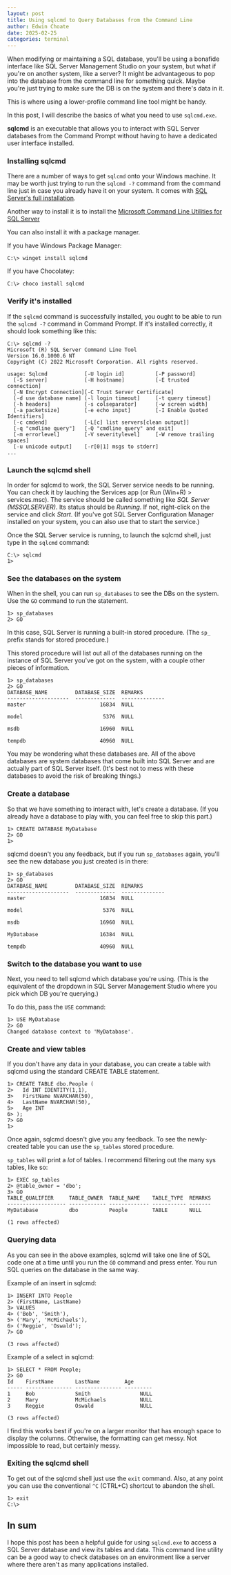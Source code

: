 ```yaml
---
layout: post
title: Using sqlcmd to Query Databases from the Command Line
author: Edwin Choate
date: 2025-02-25
categories: terminal
---
```


When modifying or maintaining a SQL database, you'll be using a bonafide interface like SQL Server Management Studio on your system, but what if you're on another system, like a server? It might be advantageous to pop into the database from the command line for something quick. Maybe you're just trying to make sure the DB is on the system and there's data in it. 

This is where using a lower-profile command line tool might be handy. 

In this post, I will describe the basics of what you need to use `sqlcmd.exe`.

**sqlcmd** is an executable that allows you to interact with SQL Server databases from the Command Prompt without having to have a dedicated user interface installed. 

### Installing sqlcmd

There are a number of ways to get `sqlcmd` onto your Windows machine. It may be worth just trying to run the `sqlcmd -?` command from the command line just in case you already have it on your system. It comes with [SQL Server's full installation](https://www.microsoft.com/en-us/sql-server/sql-server-downloads). 

Another way to install it is to install the [Microsoft Command Line Utilities for SQL Server](https://www.microsoft.com/en-us/download/details.aspx?id=53591)

You can also install it with a package manager. 

If you have Windows Package Manager:

```terminal
C:\> winget install sqlcmd
```

If you have Chocolatey:

```terminal
C:\> choco install sqlcmd
```

### Verify it's installed 

If the `sqlcmd` command is successfully installed, you ought to be able to run the `sqlcmd -?` command in Command Prompt. If it's installed correctly, it should look something like this:

```terminal
C:\> sqlcmd -?
Microsoft (R) SQL Server Command Line Tool
Version 16.0.1000.6 NT
Copyright (C) 2022 Microsoft Corporation. All rights reserved.

usage: Sqlcmd            [-U login id]          [-P password]
  [-S server]            [-H hostname]          [-E trusted connection]
  [-N Encrypt Connection][-C Trust Server Certificate]
  [-d use database name] [-l login timeout]     [-t query timeout]
  [-h headers]           [-s colseparator]      [-w screen width]
  [-a packetsize]        [-e echo input]        [-I Enable Quoted Identifiers]
  [-c cmdend]            [-L[c] list servers[clean output]]
  [-q "cmdline query"]   [-Q "cmdline query" and exit]
  [-m errorlevel]        [-V severitylevel]     [-W remove trailing spaces]
  [-u unicode output]    [-r[0|1] msgs to stderr]
...
```

### Launch the sqlcmd shell

In order for sqlcmd to work, the SQL Server service needs to be running. You can check it by lauching the Services app (or Run (Win+R) > services.msc). The service should be called something like _SQL Server (MSSQLSERVER)_. Its status should be _Running_. If not, right-click on the service and click _Start_. (If you've got SQL Server Configuration Manager installed on your system, you can also use that to start the service.)

Once the SQL Server service is running, to launch the sqlcmd shell, just type in the `sqlcmd` command:

```terminal
C:\> sqlcmd
1>
```

### See the databases on the system

When in the shell, you can run `sp_databases` to see the DBs on the system. Use the `GO` command to run the statement.

```terminal
1> sp_databases
2> GO
```

In this case, SQL Server is running a built-in stored procedure. (The `sp_` prefix stands for stored procedure.)

This stored procedure will list out all of the databases running on the instance of SQL Server you've got on the system, with a couple other pieces of information. 

```terminal
1> sp_databases
2> GO
DATABASE_NAME         DATABASE_SIZE  REMARKS
--------------------  -------------  --------------
master                        16834  NULL

model                          5376  NULL

msdb                          16960  NULL

tempdb                        40960  NULL
```

You may be wondering what these databases are. All of the above databases are system databases that come built into SQL Server and are actually part of SQL Server itself. (It's best not to mess with these databases to avoid the risk of breaking things.) 

### Create a database

So that we have something to interact with, let's create a database. (If you already have a database to play with, you can feel free to skip this part.) 

```terminal
1> CREATE DATABASE MyDatabase
2> GO
1>
```

sqlcmd doesn't you any feedback, but if you run `sp_databases` again, you'll see the new database you just created is in there:

```terminal
1> sp_databases
2> GO
DATABASE_NAME         DATABASE_SIZE  REMARKS
--------------------  -------------  --------------
master                        16834  NULL

model                          5376  NULL

msdb                          16960  NULL

MyDatabase                    16384  NULL

tempdb                        40960  NULL
```

### Switch to the database you want to use

Next, you need to tell sqlcmd which database you're using. (This is the equivalent of the dropdown in SQL Server Management Studio where you pick which DB you're querying.) 

To do this, pass the `USE` command:

```terminal
1> USE MyDatabase
2> GO
Changed database context to 'MyDatabase'.
```

### Create and view tables

If you don't have any data in your database, you can create a table with sqlcmd using the standard CREATE TABLE statement.

```terminal
1> CREATE TABLE dbo.People (
2>   Id INT IDENTITY(1,1),
3>   FirstName NVARCHAR(50),
4>   LastName NVARCHAR(50),
5>   Age INT
6> );
7> GO
1>
```

Once again, sqlcmd doesn't give you any feedback. To see the newly-created table you can use the `sp_tables` stored procedure. 

`sp_tables` will print a _lot_ of tables. I recommend filtering out the many sys tables, like so:

```terminal
1> EXEC sp_tables 
2> @table_owner = 'dbo';
3> GO
TABLE_QUALIFIER     TABLE_OWNER  TABLE_NAME    TABLE_TYPE  REMARKS
------------------- ------------ ------------- ----------- -------
MyDatabase          dbo          People        TABLE       NULL

(1 rows affected)
```

### Querying data

As you can see in the above examples, sqlcmd will take one line of SQL code one at a time until you run the `GO` command and press enter. You run SQL queries on the database in the same way. 

Example of an insert in sqlcmd: 

```terminal
1> INSERT INTO People
2> (FirstName, LastName)
3> VALUES
4> ('Bob', 'Smith'),
5> ('Mary', 'McMichaels'),
6> ('Reggie', 'Oswald');
7> GO

(3 rows affected)
```

Example of a select in sqlcmd: 

```terminal
1> SELECT * FROM People;
2> GO
Id    FirstName       LastName        Age
----- --------------- --------------- ---------
1     Bob             Smith                NULL
2     Mary            McMichaels           NULL
3     Reggie          Oswald               NULL

(3 rows affected)
```

I find this works best if you're on a larger monitor that has enough space to display the columns. Otherwise, the formatting can get messy. Not impossible to read, but certainly messy. 

### Exiting the sqlcmd shell

To get out of the sqlcmd shell just use the `exit` command. Also, at any point you can use the conventional `^C` (CTRL+C) shortcut to abandon the shell.

```terminal
1> exit
C:\>
```

## In sum

I hope this post has been a helpful guide for using `sqlcmd.exe` to access a SQL Server database and view its tables and data. This command line utility can be a good way to check databases on an environment like a server where there aren't as many applications installed. 
